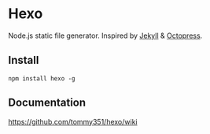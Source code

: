 # Hexo

Node.js static file generator. Inspired by [Jekyll](https://github.com/mojombo/jekyll) & [Octopress](https://github.com/imathis/octopress).

## Install

```
npm install hexo -g
```

## Documentation

<https://github.com/tommy351/hexo/wiki>